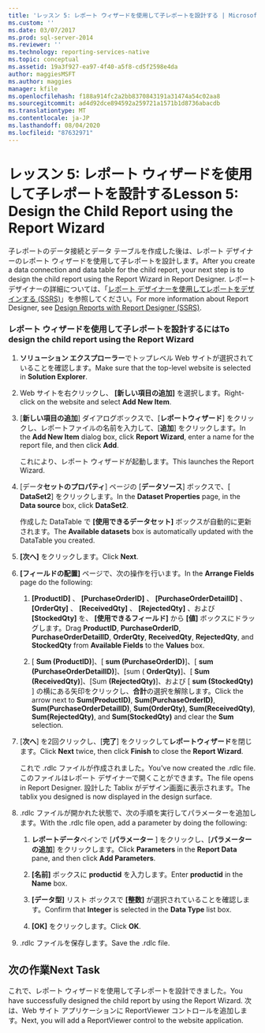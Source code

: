 ```yaml
---
title: 'レッスン 5: レポート ウィザードを使用して子レポートを設計する | Microsoft Docs'
ms.custom: ''
ms.date: 03/07/2017
ms.prod: sql-server-2014
ms.reviewer: ''
ms.technology: reporting-services-native
ms.topic: conceptual
ms.assetid: 19a3f927-ea97-4f40-a5f8-cd5f2598e4da
author: maggiesMSFT
ms.author: maggies
manager: kfile
ms.openlocfilehash: f188a914fc2a2bb8370843191a31474a54c02aa8
ms.sourcegitcommit: ad4d92dce894592a259721a1571b1d8736abacdb
ms.translationtype: MT
ms.contentlocale: ja-JP
ms.lasthandoff: 08/04/2020
ms.locfileid: "87632971"
---
```

# <a name="lesson-5-design-the-child-report-using-the-report-wizard"></a><span data-ttu-id="09421-102">レッスン 5: レポート ウィザードを使用して子レポートを設計する</span><span class="sxs-lookup"><span data-stu-id="09421-102">Lesson 5: Design the Child Report using the Report Wizard</span></span>
  <span data-ttu-id="09421-103">子レポートのデータ接続とデータ テーブルを作成した後は、レポート デザイナーのレポート ウィザードを使用して子レポートを設計します。</span><span class="sxs-lookup"><span data-stu-id="09421-103">After you create a data connection and data table for the child report, your next step is to design the child report using the Report Wizard in Report Designer.</span></span> <span data-ttu-id="09421-104">レポート デザイナーの詳細については、「[レポート デザイナーを使用してレポートをデザインする &#40;SSRS&#41;](tools/design-reporting-services-paginated-reports-with-report-designer-ssrs.md)」を参照してください。</span><span class="sxs-lookup"><span data-stu-id="09421-104">For more information about Report Designer, see [Design Reports with Report Designer &#40;SSRS&#41;](tools/design-reporting-services-paginated-reports-with-report-designer-ssrs.md).</span></span>  
  
### <a name="to-design-the-child-report-using-the-report-wizard"></a><span data-ttu-id="09421-105">レポート ウィザードを使用して子レポートを設計するには</span><span class="sxs-lookup"><span data-stu-id="09421-105">To design the child report using the Report Wizard</span></span>  
  
1.  <span data-ttu-id="09421-106">**ソリューション エクスプローラー**でトップレベル Web サイトが選択されていることを確認します。</span><span class="sxs-lookup"><span data-stu-id="09421-106">Make sure that the top-level website is selected in **Solution Explorer**.</span></span>  
  
2.  <span data-ttu-id="09421-107">Web サイトを右クリックし、 **[新しい項目の追加]** を選択します。</span><span class="sxs-lookup"><span data-stu-id="09421-107">Right-click on the website and select **Add New Item**.</span></span>  
  
3.  <span data-ttu-id="09421-108">[**新しい項目の追加**] ダイアログボックスで、[**レポートウィザード**] をクリックし、レポートファイルの名前を入力して、[**追加**] をクリックします。</span><span class="sxs-lookup"><span data-stu-id="09421-108">In the **Add New Item** dialog box, click **Report Wizard**, enter a name for the report file, and then click **Add**.</span></span>  
  
     <span data-ttu-id="09421-109">これにより、レポート ウィザードが起動します。</span><span class="sxs-lookup"><span data-stu-id="09421-109">This launches the Report Wizard.</span></span>  
  
4.  <span data-ttu-id="09421-110">[データ**セットのプロパティ**] ページの [**データソース**] ボックスで、[ **DataSet2**] をクリックします。</span><span class="sxs-lookup"><span data-stu-id="09421-110">In the **Dataset Properties** page, in the **Data source** box, click **DataSet2**.</span></span>  
  
     <span data-ttu-id="09421-111">作成した DataTable で **[使用できるデータセット]** ボックスが自動的に更新されます。</span><span class="sxs-lookup"><span data-stu-id="09421-111">The **Available datasets** box is automatically updated with the DataTable you created.</span></span>  
  
5.  <span data-ttu-id="09421-112">**[次へ]** をクリックします。</span><span class="sxs-lookup"><span data-stu-id="09421-112">Click **Next**.</span></span>  
  
6.  <span data-ttu-id="09421-113">**[フィールドの配置]** ページで、次の操作を行います。</span><span class="sxs-lookup"><span data-stu-id="09421-113">In the **Arrange Fields** page do the following:</span></span>  
  
    1.  <span data-ttu-id="09421-114">**[ProductID]** 、 **[PurchaseOrderID]** 、 **[PurchaseOrderDetailID]** 、 **[OrderQty]** 、 **[ReceivedQty]** 、 **[RejectedQty]** 、および **[StockedQty]** を、 **[使用できるフィールド]** から **[値]** ボックスにドラッグします。</span><span class="sxs-lookup"><span data-stu-id="09421-114">Drag **ProductID**, **PurchaseOrderID**, **PurchaseOrderDetailID**, **OrderQty**, **ReceivedQty**, **RejectedQty**, and **StockedQty** from **Available Fields** to the **Values** box.</span></span>  
  
    2.  <span data-ttu-id="09421-115">[ **Sum (ProductID)**]、[ **sum (PurchaseOrderID)**]、[ **sum (PurchaseOrderDetailID)**]、[sum ( **OrderQty)**]、[ **Sum (ReceivedQty)**]、[Sum **(RejectedQty)**]、および [ **sum (StockedQty)** ] の横にある矢印をクリックし、**合計**の選択を解除します。</span><span class="sxs-lookup"><span data-stu-id="09421-115">Click the arrow next to **Sum(ProductID)**, **Sum(PurchaseOrderID)**, **Sum(PurchaseOrderDetailID)**, **Sum(OrderQty)**, **Sum(ReceivedQty)**, **Sum(RejectedQty)**, and **Sum(StockedQty)** and clear the **Sum** selection.</span></span>  
  
7.  <span data-ttu-id="09421-116">[**次へ**] を2回クリックし、[**完了**] をクリックして**レポートウィザード**を閉じます。</span><span class="sxs-lookup"><span data-stu-id="09421-116">Click **Next** twice, then click **Finish** to close the **Report Wizard**.</span></span>  
  
     <span data-ttu-id="09421-117">これで .rdlc ファイルが作成されました。</span><span class="sxs-lookup"><span data-stu-id="09421-117">You've now created the .rdlc file.</span></span> <span data-ttu-id="09421-118">このファイルはレポート デザイナーで開くことができます。</span><span class="sxs-lookup"><span data-stu-id="09421-118">The file opens in Report Designer.</span></span> <span data-ttu-id="09421-119">設計した Tablix がデザイン画面に表示されます。</span><span class="sxs-lookup"><span data-stu-id="09421-119">The tablix you designed is now displayed in the design surface.</span></span>  
  
8.  <span data-ttu-id="09421-120">.rdlc ファイルが開かれた状態で、次の手順を実行してパラメーターを追加します。</span><span class="sxs-lookup"><span data-stu-id="09421-120">With the .rdlc file open, add a parameter by doing the following:</span></span>  
  
    1.  <span data-ttu-id="09421-121">**レポートデータ**ペインで [**パラメーター** ] をクリックし、[**パラメーターの追加**] をクリックします。</span><span class="sxs-lookup"><span data-stu-id="09421-121">Click **Parameters** in the **Report Data** pane, and then click **Add Parameters**.</span></span>  
  
    2.  <span data-ttu-id="09421-122">**[名前]** ボックスに **productid** を入力します。</span><span class="sxs-lookup"><span data-stu-id="09421-122">Enter **productid** in the **Name** box.</span></span>  
  
    3.  <span data-ttu-id="09421-123">**[データ型]** リスト ボックスで **[整数]** が選択されていることを確認します。</span><span class="sxs-lookup"><span data-stu-id="09421-123">Confirm that **Integer** is selected in the **Data Type** list box.</span></span>  
  
    4.  <span data-ttu-id="09421-124">**[OK]** をクリックします。</span><span class="sxs-lookup"><span data-stu-id="09421-124">Click **OK**.</span></span>  
  
9. <span data-ttu-id="09421-125">.rdlc ファイルを保存します。</span><span class="sxs-lookup"><span data-stu-id="09421-125">Save the .rdlc file.</span></span>  
  
## <a name="next-task"></a><span data-ttu-id="09421-126">次の作業</span><span class="sxs-lookup"><span data-stu-id="09421-126">Next Task</span></span>  
 <span data-ttu-id="09421-127">これで、レポート ウィザードを使用して子レポートを設計できました。</span><span class="sxs-lookup"><span data-stu-id="09421-127">You have successfully designed the child report by using the Report Wizard.</span></span> <span data-ttu-id="09421-128">次は、Web サイト アプリケーションに ReportViewer コントロールを追加します。</span><span class="sxs-lookup"><span data-stu-id="09421-128">Next, you will add a ReportViewer control to the website application.</span></span>  
  
  
